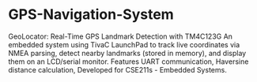 # GPS-Navigation-System
 GeoLocator: Real-Time GPS Landmark Detection with TM4C123G An embedded system using TivaC LaunchPad to track live coordinates via NMEA parsing, detect nearby landmarks (stored in memory), and display them on an LCD/serial monitor. Features UART communication, Haversine distance calculation, Developed for CSE211s - Embedded Systems. 
